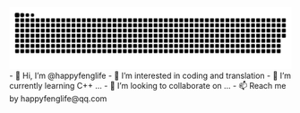 <picture>
  <source media="(prefers-color-scheme: dark)" srcset="https://raw.githubusercontent.com/lxfriday/lxfriday/output/github-contribution-grid-snake-dark.svg">
  <source media="(prefers-color-scheme: light)" srcset="https://raw.githubusercontent.com/lxfriday/lxfriday/output/github-contribution-grid-snake.svg">
  <img alt="github contribution grid snake animation" src="https://raw.githubusercontent.com/lxfriday/lxfriday/output/github-contribution-grid-snake.svg">
</picture>
- 👋 Hi, I’m @happyfenglife
- 👀 I’m interested in coding and translation
- 🌱 I’m currently learning C++ ...
- 💞️ I’m looking to collaborate on ...
- 📫 Reach me by happyfenglife@qq.com

<!---
happyfenglife/happyfenglife is a ✨ special ✨ repository because its `README.md` (this file) appears on your GitHub profile.
You can click the Preview link to take a look at your changes.
--->


